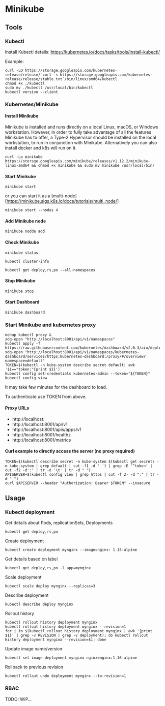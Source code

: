 # Minikube

## Tools

### Kubectl

Install Kubectl details: https://kubernetes.io/docs/tasks/tools/install-kubectl/

Example:

    curl -LO https://storage.googleapis.com/kubernetes-release/release/`curl -s https://storage.googleapis.com/kubernetes-release/release/stable.txt`/bin/linux/amd64/kubectl
    chmod +x ./kubectl
    sudo mv ./kubectl /usr/local/bin/kubectl
    kubectl version --client

### Kubernetes/Minikube

#### Install Minikube
Minikube is installed and runs directly on a local Linux, macOS, or Windows workstation. However, in order to fully take advantage of all the features Minikube has to offer, a Type-2 Hypervisor should be installed on the local workstation, to run in conjunction with Minikube.
Alternatively you can also install docker and k8s will run on it.

    curl -Lo minikube https://storage.googleapis.com/minikube/releases/v1.12.2/minikube-linux-amd64 && chmod +x minikube && sudo mv minikube /usr/local/bin/

#### Start Minikube

    minikube start

or you can start it as a [multi-node][https://minikube.sigs.k8s.io/docs/tutorials/multi_node/]

    minikube start --nodes 4

#### Add Minikube node

    minikube nodde add

#### Check Minikube

    minikube status

    kubectl cluster-info

    kubectl get deploy,rs,po --all-namespaces

#### Stop Minikube

    minikube stop

#### Start Dashboard

    minikube dashboard
### Start Minikube and kubernetes proxy

	nohup kubectl proxy &
	xdg-open "http://localhost:8001/api/v1/namespaces"
	kubectl apply -f https://raw.githubusercontent.com/kubernetes/dashboard/v2.0.3/aio/deploy/recommended.yaml
	xdg-open "http://localhost:8001/api/v1/namespaces/kubernetes-dashboard/services/https:kubernetes-dashboard:/proxy/#/overview?namespace=default"
	TOKEN=$(kubectl -n kube-system describe secret default| awk '$1=="token:"{print $2}')
	kubectl config set-credentials kubernetes-admin --token="${TOKEN}"
	kubectl config view

It may take few minutes for the dashboard to load.

To authenticate use TOKEN from above.

#### Proxy URLs
* http://localhost:
* http://localhost:8001/api/v1
* http://localhost:8001/apis/apps/v1
* http://localhost:8001/healthz
* http://localhost:8001/metrics

#### Curl example to directly access the server (no proxy required)

    TOKEN=$(kubectl describe secret -n kube-system $(kubectl get secrets -n kube-system | grep default | cut -f1 -d ' ') | grep -E '^token' | cut -f2 -d':' | tr -d '\t' | tr -d " ")
    APISERVER=$(kubectl config view | grep https | cut -f 2- -d ":" | tr -d " ")
    curl $APISERVER --header "Authorization: Bearer $TOKEN" --insecure

## Usage

### Kubectl deployment

Get details about Pods, replicationSets, Deployments

    kubectl get deploy,rs,po

Create deployment

    kubectl create deployment mynginx --image=nginx: 1.15-alpine

Get details based on label

    kubectl get deploy,rs,po -l app=mynginx
    
Scale deployment

    kubectl scale deploy mynginx --replicas=3

Describe deployment

    kubectl describe deploy mynginx 

Rollout history

    kubectl rollout history deployment mynginx
    kubectl rollout history deployment mynginx --revision=1
    for i in $(kubectl rollout history deployment mynginx | awk '{print $1}' | grep -v REVISION | grep -v deployment); do kubectl rollout history deployment mynginx --revision=$i; done

Update image name/version

    kubectl set image deployment mynginx nginx=nginx:1.16-alpine

Rollback to previous revision

    kubectl rollout undo deployment mynginx --to-revision=1

### RBAC

TODO: WIP...